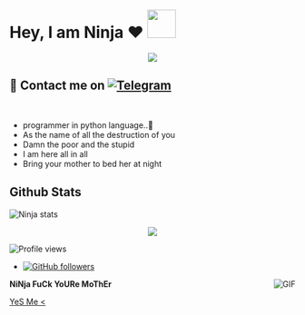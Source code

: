 # Hey, I am Ninja ❤️  <img src="https://i.pinimg.com/originals/01/63/6c/01636c5434cd0462086620c60fdfec16.gif" width="50px">

<p align="center">
  <img src="https://media.giphy.com/media/naSgH6R3RHNi8/giphy.gif">
</p>

## 🦄 Contact me on [![Telegram](https://img.shields.io/badge/telegram-1b77FF.svg?style=for-the-badge&logo=telegram)](https://t.me/FUCK_YYOU) 
<br>
<!-- Your badges
You can use the website to generate badges: https://shields.io/
-->
  
- programmer in python language..🍁
- As the name of all the destruction of you
- Damn the poor and the stupid 
- I am here all in all
- Bring your mother to bed her at night
  
##   **Github Stats**
  ![Ninja stats](https://github-readme-stats.vercel.app/api?username=ninja1120&show_icons=true&theme=tokyonight)
 
<p align="center"><a href="https://github.com/ninja1120"><img src="https://github-readme-stats.vercel.app/api/top-langs/?username=ninja1120&theme=radical&layout=compact"></a></p> 

![Profile views](https://gpvc.arturio.dev/ninja1120)  

- [![GitHub followers](https://img.shields.io/github/followers/ninja1120.svg?style=social&label=Follow&maxAge=2592000)](https://github.com/ninja1120?tab=followers)
<img align="right" alt="GIF" src="https://media2.giphy.com/media/jzHFPlw89eTqU/200.webp?cid=ecf05e47u8bev98ay9pf452zeh7k1uisz2nuc6kz5r4du3pv&rid=200.webp&ct=g" />
  

<!---
Im-zeus/Im-zeus is a ✨ special ✨ repository because its `README.md` (this file) appears on your GitHub profile.
You can click the Preview link to take a look at your changes.
--->


 
 
**NiNja FuCk YoURe MoThEr**

[YeS Me <](https://t.me/dont_run)

